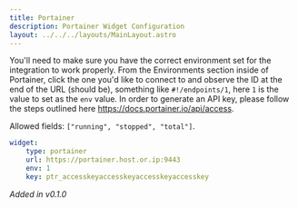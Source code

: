 ```yaml
---
title: Portainer
description: Portainer Widget Configuration
layout: ../../../layouts/MainLayout.astro
---
```


You'll need to make sure you have the correct environment set for the integration to work properly. From the Environments section inside of Portainer, click the one you'd like to connect to and observe the ID at the end of the URL (should be), something like `#!/endpoints/1`, here `1` is the value to set as the `env` value. In order to generate an API key, please follow the steps outlined here https://docs.portainer.io/api/access.

Allowed fields: `["running", "stopped", "total"]`.

```yaml
widget:
    type: portainer
    url: https://portainer.host.or.ip:9443
    env: 1
    key: ptr_accesskeyaccesskeyaccesskeyaccesskey
```

*Added in v0.1.0*
